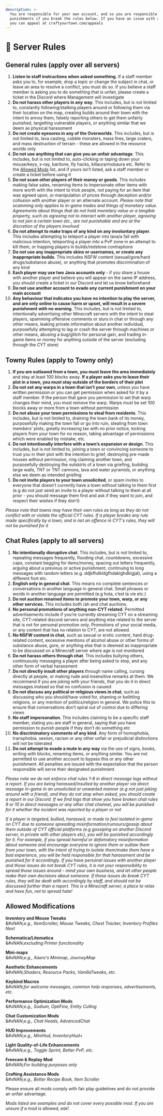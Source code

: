 ```yaml
---
description: >-
  You are responsible for your own account, and so you are responsible for any
  punishments if you break the rules below. If you have an issue with a ruling,
  you can appeal at craftyourtown.com/appeals
---
```


# 📖 Server Rules

## General rules (apply over all servers)

1. **Listen to staff instructions when asked something**. If a staff member asks you to, for example, drop a topic or change the subject in chat, or leave an area to resolve a conflict, you must do so. If you believe a staff member is asking you to do something that is unfair, please create a ticket in the Discord where Management will investigate
2. **Do not harass other players in any way**. This includes, but is not limited to, constantly following/stalking players around or following them via their location on the map, creating builds around their town with the intent to annoy them, falsely reporting others to get them unfairly punished, targetting vulnerable players, or anything similar that we deem as physical harassment
3. **Do not create eyesores in any of the Overworlds**. This includes, but is not limited to, lava casting, cobble monsters, mass fires, large craters, and mass destruction of terrain - these are allowed in the resource worlds only
4. **Do not use anything that can give you an unfair advantage**. This includes, but is not limited to, auto-clicking or taping down your mouse/keys, x-ray, baritone, fly hacks, killaura/mobaura etc. Refer to the [Allowed Mods](server-rules.md#allowed-modifications) list, and if yours isn’t listed, ask a staff member or create a ticket before using it
5. **Do not scam other players of their money or goods**. This includes making false sales, renaming items to impersonate other items with more worth with the intent to trick people, not paying for an item that was agreed upon, or manipulation of prices through deception and/or collusion with another player or an alternate account. _Please note that scamming only applies to in-game trades and things of monetary value. Agreements about things that do not hold monetary value or a tangible property, such as agreeing not to interact with another player, agreeing to not join a certain town etc., are not punishable and are at the discretion of the players involved_
6. **Do not attempt to make traps of any kind on any involuntary player**. This includes attempting to teleport a player into lava/a fall with malicious intention, teleporting a player into a PvP zone in an attempt to kill them, or trapping players in builds/redstone contraptions
7. **Do not use any inappropriate skins or usernames, or create any inappropriate builds**. This includes NSFW content (sexual/gore/hard drugs/substance abuse), or anything that promotes discrimination of any kind
8. **Each player may use two Java accounts only** - if you share a house with another player and believe you will appear on the same IP address, you should create a ticket in our Discord and let us know beforehand
9. **Do not use another account to evade any current punishment on your main account**
10. **Any behaviour that indicates you have no intention to play the server, and are only online to cause harm or upset, will result in a severe punishment with no warning**. This includes, but is not limited to, intentionally advertising other Minecraft servers with the intent to steal players, spamming offensive comments or slurs in chat or through any other means, leaking private information about another individual, purposefully attempting to lag or crash the server through machines or other means, abusing a bug/glitch for personal gain, and trading in-game items or money for anything outside of the server (excluding through the CYT store)

## Towny Rules (apply to Towny only)

1. **If you are outlawed from a town, you must leave the area immediately** and stay at least 100 blocks away. **If a player asks you to leave their plot in a town, you must stay outside of the borders of their plot**
2. **Do not set any warps in a town that isn’t your own**, unless you have written permission or you can get permission when asked for it by a staff member. If the person that gave you permission to set that warp changes their mind, you must remove the warp. Warps must be set 100 blocks away or more from a town without permission
3. **Do not abuse your town permissions to steal from residents**. This includes, but is not limited to, draining the town bank of its money, purposefully making the town fall or go into ruin, stealing from town members’ plots, greatly increasing tax with no prior notice, kicking players from your town for no reason, taking advantage of permissions which were enabled by mistake, etc.
4. **Do not intentionally interfere with a town’s expansion or design**. This includes, but is not limited to, joining a town or convincing someone to trust you in their plot with the intention to grief, destroying pre-made houses without permission, ring claiming another town, and purposefully destroying the outskirts of a town via griefing, building large walls, TNT or TNT cannons, lava and water pyramids, or anything else we deem as intended griefing
5. **Do not invite players to your town unsolicited**, or spam invites to everyone that doesn’t currently have a town without talking to them first (e.g do not just send an invite to a player without talking to them at all prior - you should message them first and ask if they want to join, and respect their wishes if they don’t)

_Please note that towns may have their own rules as long as they do not conflict with or violate the official CYT rules. If a player breaks any rule made specifically by a town, and is not an offence in CYT's rules, they will not be punished for it_&#x20;

## Chat Rules (apply to all servers)

1. **No intentionally disruptive chat**. This includes, but is not limited to, repeating messages frequently, flooding chat, countdowns, excessive caps, constant begging for items/money, spacing out letters frequently, arguing about a previous or active punishment, continuing to long messages with random letters (e.g. ddjkfhdkldgfhdaklghdklgjal), using a different font etc.
2. **English only in general chat**. This means no complete sentences or conversations in another language in general chat. Small phrases or words in another language are permitted (e.g hola, c’est la vie etc.)
3. **Do not auction renamed items to promote your town, warp, or any other services.** This includes both /ah and chat auctions.
4. **No personal promotions of anything non-CYT related**. Permitted advertisements include if you’re currently streaming CYT on a streaming site, CYT-related discord servers and anything else related to the server that is not for personal promotion only. Promotions of your social media, or any content that has no relation to CYT, are not allowed.
5. **No NSFW content in chat**, such as sexual or erotic content, hard drug-related content, excessive mentions of alcohol abuse or other forms of substance abuse, gore, or anything else that is deemed as inappropriate to be discussed on a Minecraft server where age is not monitored
6. **Do not harass others through chat**. This includes bullying others, continuously messaging a player after being asked to stop, and any other form of verbal harassment
7. **Do not directly insult other players** through name calling, cursing directly at people, or making rude and insensitive remarks at them. We recommend if you are joking with your friends, that you do it in direct messages instead so that no confusion is caused
8. **Do not discuss any political or religious views in chat**, such as discussing who you should/have voted for, shaming or belittling religions, or any mention of politics/religion in general. We police this to ensure that conversations don’t spiral out of control due to differing views
9. **No staff impersonation**. This includes claiming to be a specific staff member, stating you are staff in general, saying that you have permission to punish people if they don’t do something etc
10. **No discriminatory comments of any kind**. Any form of homophobia, transphobia, sexism, racism or any other unfair or prejudicial distinctions will not be tolerated
11. **Do not attempt to evade a mute in any way** via the use of signs, books, writing with blocks, renaming items, or anything similar. You are not permitted to use another account to bypass this or any other punishment. All penalties are issued with the expectation that the person responsible will serve their designated punishment.

_Please note we do not enforce chat rules 1-8 in direct message logs without a report. If you are being harassed/insulted by another player via direct message in-game in an unsolicited or unwanted manner (e.g not just joking around with a friend), and they do not stop when asked, you should create a report in our Discord. If we find logs that show you have broken chat rules 9 or 10 in direct messages or any other chat channel, you will be punished for it whether the incident was reported by a player or not_

_If a player is targeted, bullied, harassed, or made to feel isolated in-game on CYT due to someone spreading misinformation/rumours/gossip about them outside of CYT official platforms (e.g gossiping on another Discord server, in private with other players etc), you will be punished accordingly for it. For example, if you spread harmful or defamatory misinformation about someone and encourage everyone to ignore them or outlaw them from your town, with the intent of trying to isolate them/make them have a bad experience, you will be held responsible for that harassment and be punished for it accordingly. If you have personal issues with another player and those issues do not break CYT rules, it is not your responsibility to spread those issues around - mind your own business, and let other people make their own decisions about someone. If those issues do break CYT rules, they will be dealt with accordingly by staff, and should not be discussed further than a report. This is a Minecraft server, a place to relax and have fun, not to spread hate!_

## Allowed Modifications

**Inventory and Mouse Tweaks**\
&#xNAN;_&#x65;.g., ItemScroller, Mouse Tweaks, Chest Tracker, Inventory Profiles Next_

**Schematica/Litematica**\
&#xNAN;_&#x65;xcluding Printer functionality_

**Mini-maps**\
&#xNAN;_&#x65;.g., Xaero's Minimap, JourneyMap_

**Aesthetic Enhancements**\
&#xNAN;_&#x53;haders, Resource Packs, VanillaTweaks, etc._

**Keybind Macros**\
&#xNAN;_&#x66;or welcome messages, common help responses, advertisements, etc._

**Performance Optimization Mods**\
&#xNAN;_&#x65;.g., Sodium, OptiFine, Entity Culling_

**Chat Customization Mods**\
&#xNAN;_&#x65;.g., Chat Heads, AdvancedChat_

**HUD Improvements**\
&#xNAN;_&#x65;.g., MiniHud, InventoryHud+_

**Light Quality-of-Life Enhancements**\
&#xNAN;_&#x65;.g., Toggle Sprint, Better PvP, etc._

**Freecam & Replay Mod**\
&#xNAN;_&#x46;or building purposes only_

**Crafting Assistance Mods**\
&#xNAN;_&#x65;.g., Better Recipe Book, Item Scroller_

Please ensure all mods comply with fair play guidelines and do not provide an unfair advantage.

_Mods listed are examples and do not cover every possible mod. If you are unsure if a mod is allowed, ask!_
